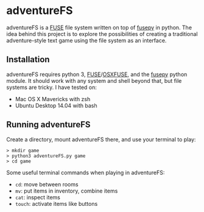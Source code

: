 adventureFS
===========

adventureFS is a [FUSE](http://fuse.sourceforge.net/) file system written on top of [fusepy](https://github.com/terencehonles/fusepy) in python. The idea behind this project is to explore the possibilities of creating a traditional adventure-style text game using the file system as an interface.

Installation
------------

adventureFS requires python 3, [FUSE](http://fuse.sourceforge.net/)/[OSXFUSE](http://osxfuse.github.io/), and the [fusepy](https://github.com/terencehonles/fusepy) python module. It should work with any system and shell beyond that, but file systems are tricky. I have tested on:

- Mac OS X Mavericks with zsh
- Ubuntu Desktop 14.04 with bash

Running adventureFS
-------------------

Create a directory, mount adventureFS there, and use your terminal to play:

	> mkdir game
    > python3 adventureFS.py game
    > cd game

Some useful terminal commands when playing in adventureFS:

- `cd`: move between rooms
- `mv`: put items in inventory, combine items
- `cat`: inspect items
- `touch`: activate items like buttons
